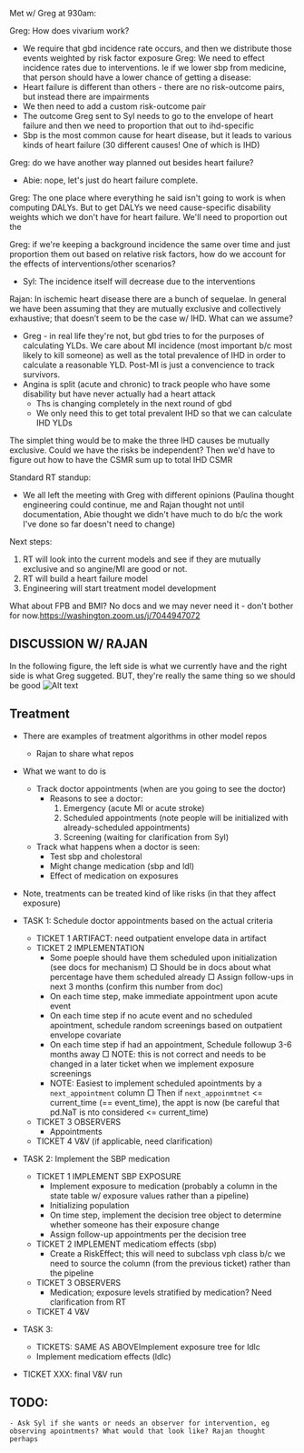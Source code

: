 Met w/ Greg at 930am:

Greg: How does vivarium work?
- We require that gbd incidence rate occurs, and then we distribute those events weighted by risk factor exposure
Greg: We need to effect incidence rates due to interventions. Ie if we lower sbp from medicine, that person should have a lower chance of getting a disease:
- Heart failure is different than others - there are no risk-outcome pairs, but instead there are impairments
- We then need to add a custom risk-outcome pair
- The outcome Greg sent to Syl needs to go to the envelope of heart failure and then we need to proportion that out to ihd-specific
- Sbp is the most common cause for heart disease, but it leads to various kinds of heart failure (30 different causes! One of which is IHD)

Greg: do we have another way planned out besides heart failure?
- Abie: nope, let's just do heart failure complete.

Greg: The one place where everything he said isn't going to work is when computing DALYs. But to get DALYs we need cause-specific disability weights which we don't have for heart failure. We'll need to proportion out the

Greg: if we're keeping a background incidence the same over time and just proportion them out based on relative risk factors, how do we account for the effects of interventions/other scenarios?
- Syl: The incidence itself will decrease due to the interventions

Rajan: In ischemic heart disease there are a bunch of sequelae. In general we have been assuming that they are mutually exclusive and collectively exhaustive; that doesn’t seem to be the case w/ IHD. What can we assume?
- Greg - in real life they're not, but gbd tries to for the purposes of calculating YLDs. We care about MI incidence (most important b/c most likely to kill someone) as well as the total prevalence of IHD in order to calculate a reasonable YLD. Post-MI is just a convencience to track survivors.
- Angina is split (acute and chronic) to track people who have some disability but have never actually had a heart attack
    - Ths is changing completely in the next round of gbd
    - We only need this to get total prevalent IHD so that we can calculate IHD YLDs

The simplet thing would be to make the three IHD causes be mutually exclusive. Could we have the risks be independent? Then we'd have to figure out how to have the CSMR sum up to total IHD CSMR

Standard RT standup:
- We all left the meeting with Greg with different opinions (Paulina thought engineering could continue, me and Rajan thought not until documentation, Abie thought we didn't have much to do b/c the work I've done so far doesn't need to change)

Next steps: 
1. RT will look into the current models and see if they are mutually exclusive and so angine/MI are good or not.
2. RT will build a heart failure model
3. Engineering will start treatment model development

What about FPB and BMI? No docs and we may never need it - don't bother for now.https://washington.zoom.us/j/7044947072


## DISCUSSION W/ RAJAN
In the following figure, the left side is what we currently have and the right side is what Greg suggeted. BUT, they're really the same thing so we should be good
![Alt text](vscode-remote://ssh-remote%2Bslurm/mnt/share/homes/sbachmei/repos/notes/z_pictures/Screenshot%20at%20Nov%2030%2012-06-18.png)

## Treatment
- There are examples of treatment algorithms in other model repos
	- Rajan to share what repos
- What we want to do is
	- Track doctor appointments (when are you going to see the doctor)
		- Reasons to see a doctor:
			1. Emergency (acute MI or acute stroke)
			2. Scheduled appointments (note people will be initialized with already-scheduled appointments)
			3. Screening (waiting for clarification from Syl)
	- Track what happens when a doctor is seen:
		- Test sbp and cholestoral
		- Might change medication (sbp and ldl)
		- Effect of medication on exposures
- Note, treatments can be treated kind of like risks (in that they affect exposure)

- TASK 1: Schedule doctor appointments based on the actual criteria
	- TICKET 1 ARTIFACT: need outpatient envelope data in artifact
	- TICKET 2 IMPLEMENTATION
		- Some poeple should have them scheduled upon initialization (see docs for mechanism)
			□ Should be in docs about what percentage have them scheduled already
			□ Assign follow-ups in next 3 months (confirm this number from doc) 
		- On each time step, make immediate appointment upon acute event
		- On each time step if no acute event and no scheduled apointment, schedule random screenings based on outpatient envelope covariate
		- On each time step if had an appointment, Schedule followup 3-6 months away
			□ NOTE: this is not correct and needs to be changed in a later ticket when we implement exposure screenings
		- NOTE: Easiest to implement scheduled apointments by a `next_appointment` column
			□ Then if `next_appoinmtnet` <= current_time (== event_time), the appt is now (be careful that pd.NaT is nto considered <= current_time)
	- TICKET 3 OBSERVERS
		- Appointments
	- TICKET 4 V&V (if applicable, need clarification)
- TASK 2: Implement the SBP medication
	- TICKET 1 IMPLEMENT SBP EXPOSURE
		- Implement exposure to medication (probably a column in the state table w/ exposure values rather than a pipeline)
		- Initializing population
		- On time step, implement the decision tree object to determine whether someone has their exposure change
		- Assign follow-up appointments per the decision tree
	- TICKET 2 IMPLEMENT medicatiom effects (sbp)
		- Create a RiskEffect; this will need to subclass vph class b/c we need to source the column (from the previous ticket) rather than the pipeline
	- TICKET 3 OBSERVERS
		- Medication; exposure levels stratified by medication? Need clarification from RT
	- TICKET 4 V&V
- TASK 3: 
	- TICKETS: SAME AS ABOVEImplement exposure tree for ldlc
	-  Implement medicatiom effects (ldlc)
- TICKET XXX: final V&V run

## TODO:
	- Ask Syl if she wants or needs an observer for intervention, eg observing apointments? What would that look like? Rajan thought perhaps 
